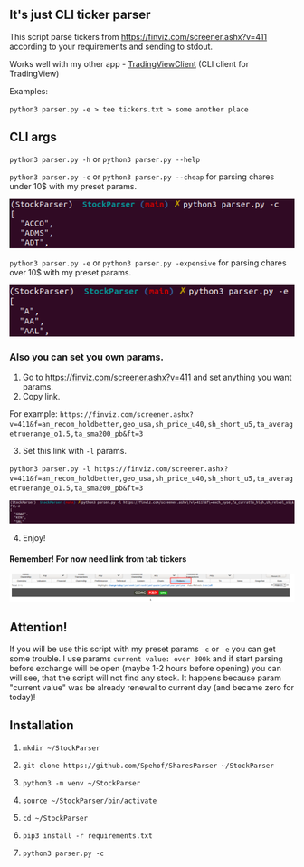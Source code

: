 ## It's just CLI ticker parser 

This script parse tickers from https://finviz.com/screener.ashx?v=411 according to your requirements and sending to stdout.

Works well with my other app - [TradingViewClient](https://github.com/Spehof/TradingViewClient) (CLI client for TradingView)

Examples:

`python3 parser.py -e > tee tickers.txt > some another place`

## CLI args

`python3 parser.py -h` or `python3 parser.py --help` 

`python3 parser.py -c` or `python3 parser.py --cheap` for parsing chares under 10$ with my preset params.

![img.png](images/cheap.png)

`python3 parser.py -e` or `python3 parser.py -expensive` for parsing chares over 10$ with my preset params.

![img.png](images/expensive.png)

### Also you can set you own params.

1. Go to https://finviz.com/screener.ashx?v=411 and set anything you want params.
2. Copy link. 

For example:
`https://finviz.com/screener.ashx?v=411&f=an_recom_holdbetter,geo_usa,sh_price_u40,sh_short_u5,ta_averagetruerange_o1.5,ta_sma200_pb&ft=3`

3. Set this link with `-l` params.

`python3 parser.py -l https://finviz.com/screener.ashx?v=411&f=an_recom_holdbetter,geo_usa,sh_price_u40,sh_short_u5,ta_averagetruerange_o1.5,ta_sma200_pb&ft=3`

![img.png](images/custom_link.png)

4. Enjoy!    

#### Remember! For now need link from tab tickers

![img.png](images/tickers_screen.png)


## Attention!

If you will be use this script with my preset params `-c` or `-e` you can get some trouble. I use params `current value: over 300k` and if start parsing before exchange will be open (maybe 1-2 hours before opening) you can will see, that the script will not find any stock. It happens because param "current value" was be already renewal to current day (and became zero for today)!

## Installation

1. `mkdir ~/StockParser`

2. `git clone https://github.com/Spehof/SharesParser ~/StockParser`

3. `python3 -m venv ~/StockParser`

4. `source ~/StockParser/bin/activate`

5. `cd ~/StockParser`

6. `pip3 install -r requirements.txt`

7. `python3 parser.py -c`

